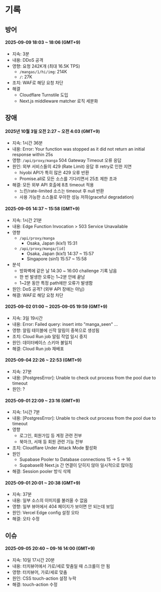 # 기록

## 방어

#### 2025-09-09 18:03 ~ 18:06 (GMT+9)

- 지속: 3분
- 내용: DDoS 공격
- 영향: 요청 242K개 (최대 16.5K TPS)
  - `/mangas/1/hi/img`: 214K
  - `/`: 27K
- 조치: WAF로 해당 요청 차단
- 해결
  - Cloudflare Turnstile 도입
  - Next.js middleware matcher 로직 세분화

## 장애

#### 2025년 10월 3일 오전 2:27 ~ 오전 4:03 (GMT+9)

- 지속: 1시간 36분
- 내용: Error: Your function was stopped as it did not return an initial response within 25s
- 영향: `/api/proxy/manga` 504 Gateway Timeout 오류 응답
- 원인: 외부 서비스들의 429 (Rate Limit) 응답 후 retry로 인한 지연
  - hiyobi API가 특히 많은 429 오류 반환
  - Promise.all로 모든 소스를 기다리면서 25초 제한 초과
- 해결: 모든 외부 API 호출에 8초 timeout 적용
  - 느린/rate-limited 소스는 timeout 후 null 반환
  - 사용 가능한 소스들로 우아한 성능 저하(graceful degradation)

#### 2025-09-05 14:37 ~ 15:58 (GMT+9)

- 지속: 1시간 21분
- 내용: Edge Function Invocation > 503 Service Unavailable
- 영향
  - `/api/proxy/manga`
    - Osaka, Japan (kix1) 15:31
  - `/api/proxy/manga/[id]`
    - Osaka, Japan (kix1) 14:37 ~ 15:57
    - Singapore (sin1) 15:57 ~ 15:58
- 분석
  - 방화벽에 같은 날 14:30 ~ 16:00 challenge 기록 남음
  - 한 번 발생한 오류는 1~2분 안에 끝남
  - 1~2분 동안 특정 path에만 오류가 발생함
- 원인: DoS 공격? (외부 API 장애는 아님)
- 해결: WAF로 해당 요청 차단

#### 2025-09-02 01:00 ~ 2025-09-05 19:59 (GMT+9)

- 지속: 3일 19시간
- 내용: Error: Failed query: insert into "manga_seen" ...
- 영향: 알림 테이블에 신작 알림이 중복으로 생성됨
- 조치: Cloud Run job 알림 작업 일시 중지
- 원인: 데이터베이스 스키마 불일치
- 해결: Cloud Run job 재배포

#### 2025-09-04 22:26 ~ 22:53 (GMT+9)

- 지속: 27분
- 내용: [PostgresError]: Unable to check out process from the pool due to timeout
- 원인: ?

#### 2025-09-01 22:09 ~ 23:16 (GMT+9)

- 지속: 1시간 7분
- 내용: [PostgresError]: Unable to check out process from the pool due to timeout
- 영향
  - 로그인, 회원가입 등 계정 관련 전부
  - 북마크, 서재 등 회원 관련 기능 전부
- 조치: Cloudflare Under Attack Mode 활성화
- 원인
  - Supabase Pooler to Database connections 15 -> 5 -> 16
  - Supabase와 Next.js 간 연결이 닫히지 않아 일시적으로 많아짐
- 해결: Session pooler 방식 삭제

#### 2025-09-01 20:01 ~ 20:38 (GMT+9)

- 지속: 37분
- 내용: 일부 소스의 이미지를 불러올 수 없음
- 영향: 일부 뷰어에서 404 페이지가 보이면 안 되는데 보임
- 원인: Vercel Edge config 설정 오타
- 해결: 오타 수정

## 이슈

#### 2025-09-05 20:40 ~ 09-16 14:00 (GMT+9)

- 지속: 10일 17시간 20분
- 내용: 터치뷰어에서 가로/세로 맞춤일 때 스크롤이 안 됨
- 영향: 터치뷰어, 가로/세로 맞춤
- 원인: CSS touch-action 설정 누락
- 해결: touch-action 수정

